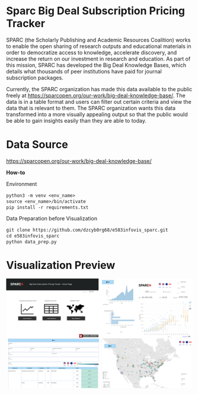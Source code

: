 # Sparc Big Deal Subscription Pricing Tracker
SPARC (the Scholarly Publishing and Academic Resources Coalition) works to enable the open sharing of research outputs and educational materials in order to democratize access to knowledge, accelerate discovery, and increase the return on our investment in research and education. As part of this mission, SPARC has developed the Big Deal Knowledge Bases, which details what thousands of peer institutions have paid for journal subscription packages. 

Currently, the SPARC organization has made this data available to the public freely at  https://sparcopen.org/our-work/big-deal-knowledge-base/.  The data is in a table format and users can filter out certain criteria and view the data that is relevant to them. The SPARC organization wants this data transformed into a more visually appealing output so that the public would be able to gain insights easily than they are able to today.

# Data Source

https://sparcopen.org/our-work/big-deal-knowledge-base/

**How-to**

Environment
```
python3 -m venv <env_name>
source <env_name>/bin/activate
pip install -r requirements.txt
```

Data Preparation before Visualization
```
git clone https://github.com/dzcyb0rg68/e583infovis_sparc.git
cd e583infovis_sparc
python data_prep.py
```

# Visualization Preview
![alt text](https://github.com/dzcyb0rg68/e583infovis_sparc/blob/main/tableau%20dashboard/preview/All.png?raw=true)
